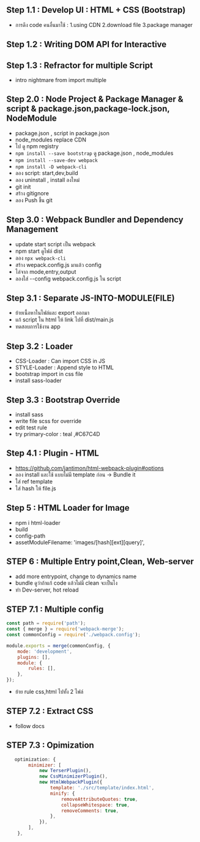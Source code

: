## Step 1.1 : Develop UI : HTML + CSS (Bootstrap)

-   การดึง code คนอื่นมาใช้ : 1.using CDN 2.download file 3.package manager

## Step 1.2 : Writing DOM API for Interactive

## Step 1.3 : Refractor for multiple Script

-   intro nightmare from import multiple

## Step 2.0 : Node Project & Package Manager & script & package.json,package-lock.json, NodeModule

-   package.json , script in package.json
-   node_modules replace CDN
-   ไป ดู npm registry
-   `npm install --save bootstrap` ดู package.json , node_modules
-   `npm install --save-dev webpack`
-   `npm install -D webpack-cli`
-   ลอง script: start,dev,build
-   ลอง uninstall , install ลงใหม่
-   git init
-   สร้าง gitignore
-   ลอง Push ขึ้น git

## Step 3.0 : Webpack Bundler and Dependency Management

-   update start script เป็น webpack
-   npm start ดูไฟล์ dist
-   ลอง `npx webpack-cli`
-   สร้าง wepack.config.js มาแล้ว config
-   ไล่จาก mode,entry,output
-   ลองใส่ --config webpack.config.js ใน script

## Step 3.1 : Separate JS-INTO-MODULE(FILE)

-   ย้ายเนื้อหาในไฟล์และ export ออกมา
-   แก้ script ใน html ให้ link ไปที่ dist/main.js
-   ทดสอบการใช้งาน app

## Step 3.2 : Loader

-   CSS-Loader : Can import CSS in JS
-   STYLE-Loader : Append style to HTML
-   bootstrap import in css file
-   install sass-loader

## Step 3.3 : Bootstrap Override

-   install sass
-   write file scss for override
-   edit test rule
-   try primary-color : teal ,#C67C4D

## Step 4.1 : Plugin - HTML

-   https://github.com/jantimon/html-webpack-plugin#options
-   ลอง install และใช้ แบบไม่มี template ก่อน -> Bundle it
-   ใส่ ref template
-   ใส่ hash ให้ file.js

## Step 5 : HTML Loader for Image

-   npm i html-loader
-   build
-   config-path
-   assetModuleFilename: 'images/[hash][ext][query]',

## STEP 6 : Multiple Entry point,Clean, Web-server

-   add more entrypoint, change to dynamics name
-   bundle ดูว่าถ้าแก้ code แล้วไม่มี clean จะเป็นไง
-   ทำ Dev-server, hot reload

## STEP 7.1 : Multiple config

```js
const path = require('path');
const { merge } = require('webpack-merge');
const commonConfig = require('./webpack.config');

module.exports = merge(commonConfig, {
    mode: 'development',
    plugins: [],
    module: {
        rules: [],
    },
});
```

-   ย้าย rule css,html ไปทั้ง 2 ไฟล์

## STEP 7.2 : Extract CSS

-   follow docs

## STEP 7.3 : Opimization

```js
   optimization: {
        minimizer: [
            new TerserPlugin(),
            new CssMinimizerPlugin(),
            new HtmlWebpackPlugin({
                template: './src/template/index.html',
                minify: {
                    removeAttributeQuotes: true,
                    collapseWhitespace: true,
                    removeComments: true,
                },
            }),
        ],
    },
```

